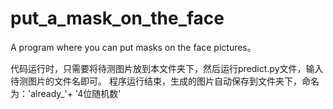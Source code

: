 # put_a_mask_on_the_face
A program where you can put masks on the face pictures。

代码运行时，只需要将待测图片放到本文件夹下，然后运行predict.py文件，输入待测图片的文件名即可。
程序运行结束，生成的图片自动保存到文件夹下，命名为：'already_'+ '4位随机数'
